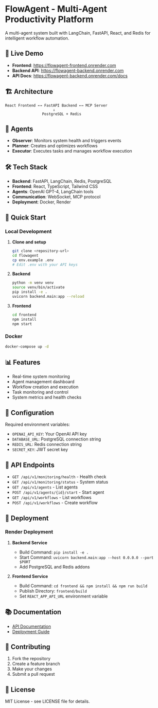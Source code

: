 # FlowAgent - Multi-Agent Productivity Platform

A multi-agent system built with LangChain, FastAPI, React, and Redis for intelligent workflow automation.

## 🚀 Live Demo

- **Frontend**: https://flowagent-frontend.onrender.com
- **Backend API**: https://flowagent-backend.onrender.com
- **API Docs**: https://flowagent-backend.onrender.com/docs

## 🏗️ Architecture

```
React Frontend ←→ FastAPI Backend ←→ MCP Server
                      ↓
                 PostgreSQL + Redis
```

## 🤖 Agents

- **Observer**: Monitors system health and triggers events
- **Planner**: Creates and optimizes workflows  
- **Executor**: Executes tasks and manages workflow execution

## 🛠️ Tech Stack

- **Backend**: FastAPI, LangChain, Redis, PostgreSQL
- **Frontend**: React, TypeScript, Tailwind CSS
- **Agents**: OpenAI GPT-4, LangChain tools
- **Communication**: WebSocket, MCP protocol
- **Deployment**: Docker, Render

## 🚀 Quick Start

### Local Development

1. **Clone and setup**
   ```bash
   git clone <repository-url>
   cd flowagent
   cp env.example .env
   # Edit .env with your API keys
   ```

2. **Backend**
   ```bash
   python -m venv venv
   source venv/bin/activate
   pip install -e .
   uvicorn backend.main:app --reload
   ```

3. **Frontend**
   ```bash
   cd frontend
   npm install
   npm start
   ```

### Docker
```bash
docker-compose up -d
```

## 📊 Features

- Real-time system monitoring
- Agent management dashboard
- Workflow creation and execution
- Task monitoring and control
- System metrics and health checks

## 🔧 Configuration

Required environment variables:
- `OPENAI_API_KEY`: Your OpenAI API key
- `DATABASE_URL`: PostgreSQL connection string
- `REDIS_URL`: Redis connection string
- `SECRET_KEY`: JWT secret key

## 📝 API Endpoints

- `GET /api/v1/monitoring/health` - Health check
- `GET /api/v1/monitoring/status` - System status
- `GET /api/v1/agents` - List agents
- `POST /api/v1/agents/{id}/start` - Start agent
- `GET /api/v1/workflows` - List workflows
- `POST /api/v1/workflows` - Create workflow

## 🚀 Deployment

### Render Deployment

1. **Backend Service**
   - Build Command: `pip install -e .`
   - Start Command: `uvicorn backend.main:app --host 0.0.0.0 --port $PORT`
   - Add PostgreSQL and Redis addons

2. **Frontend Service**
   - Build Command: `cd frontend && npm install && npm run build`
   - Publish Directory: `frontend/build`
   - Set `REACT_APP_API_URL` environment variable

## 📚 Documentation

- [API Documentation](https://flowagent-backend.onrender.com/docs)
- [Deployment Guide](scripts/deployment.md)

## 🤝 Contributing

1. Fork the repository
2. Create a feature branch
3. Make your changes
4. Submit a pull request

## 📄 License

MIT License - see LICENSE file for details.
